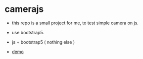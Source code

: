 # camerajs
 
- this repo is a small project for me, to test simple camera on js.
- use bootstrap5.
- js + bootstrap5 ( nothing else )
 
- [demo](https://camerajs.elemarkuspet.repl.co/)
